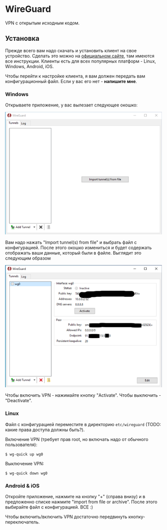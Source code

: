 # WireGuard

VPN с открытым исходным кодом.

## Установка

Прежде всего вам надо скачать и установить клиент на свое устройство. Сделать это можно на [официальном сайте](https://www.wireguard.com/install/), там имеются все инструкции. Клиенты есть для всех популярных платформ - Linux, Windows, Android, iOS.

Чтобы перейти к настройке клиента, я вам должен передать вам конфигурационный файл. Если у вас его нет - **напишите мне**.

### Windows

Открываете приложение, у вас вылезает следующее окошко:

![](win_wireguard_menu.png)

Вам надо нажать "Import tunnel(s) from file" и выбрать файл c конфигурацией. После этого окошко измениться и будет содержать отображать ваши данные, который были в файле. Выглядит это следующим образом

![](win_wireguard_tunnel.png)

Чтобы включить VPN - нажимайте кнопку "Activate". Чтобы выключить - "Deactivate".

### Linux

Файл с конфигурацией переместите в директорию `etc/wireguard` (TODO: какие права доступа должны быть?).

Включение VPN (требует прав root, но включать надо от обычного пользователя):

```
$ wg-quick up wg0
```

Выключение VPN:

```
$ wg-quick down wg0
```

### Android & iOS

Откройте приложение, нажмите на кнопку "+" (справа внизу) и в предложенно списке нажмите "import from file or archive". После этого выбирайте файл с конфигурацией. ВСЕ :)

Чтобы включить/включить VPN достаточно передвинуть кнопку-переключатель. 
